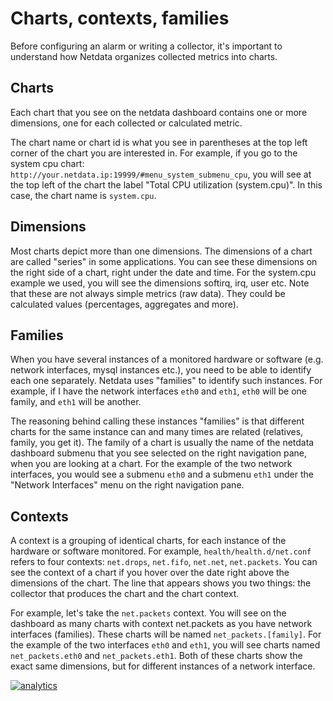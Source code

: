 # Charts, contexts, families

Before configuring an alarm or writing a collector, it's important to understand how Netdata organizes collected metrics into charts. 

## Charts

Each chart that you see on the netdata dashboard contains one or more dimensions, one for each collected or calculated metric. 

The chart name or chart id is what you see in parentheses at the top left corner of the chart you are interested in. For example, if you go to the system cpu chart: `http://your.netdata.ip:19999/#menu_system_submenu_cpu`, you will see at the top left of the chart the label "Total CPU utilization (system.cpu)". In this case, the chart name is `system.cpu`.  

## Dimensions

Most charts depict more than one dimensions. The dimensions of a chart are called "series" in some applications. You can see these dimensions on the right side of a chart, right under the date and time. For the system.cpu example we used, you will see the dimensions softirq, irq, user etc. Note that these are not always simple metrics (raw data). They could be calculated values (percentages, aggregates and more).

## Families

When you have several instances of a monitored hardware or software (e.g. network interfaces, mysql instances etc.), you need to be able to identify each one separately. Netdata uses "families" to identify such instances. For example, if I have the network interfaces `eth0` and `eth1`, `eth0` will be one family, and `eth1` will be another. 

The reasoning behind calling these instances "families" is that different charts for the same instance can and many times are related (relatives, family, you get it). The family of a chart is usually the name of the netdata dashboard submenu that you see selected on the right navigation pane, when you are looking at a chart. For the example of the two network interfaces, you would see a submenu `eth0` and a submenu `eth1` under the "Network Interfaces" menu on the right navigation pane. 

## Contexts

A context is a grouping of identical charts, for each instance of the hardware or software monitored. For example, `health/health.d/net.conf` refers to four contexts: `net.drops`, `net.fifo`, `net.net`, `net.packets`. You can see the context of a chart if you hover over the date right above the dimensions of the chart.  The line that appears shows you two things: the collector that produces the chart and the chart context. 

For example, let's take the `net.packets` context. You will see on the dashboard as many charts with context net.packets as you have network interfaces (families). These charts will be named `net_packets.[family]`. For the example of the two interfaces `eth0` and `eth1`, you will see charts named `net_packets.eth0` and `net_packets.eth1`. Both of these charts show the exact same dimensions, but for different instances of a network interface.  

[![analytics](https://www.google-analytics.com/collect?v=1&aip=1&t=pageview&_s=1&ds=github&dr=https%3A%2F%2Fgithub.com%2Fnetdata%2Fnetdata&dl=https%3A%2F%2Fmy-netdata.io%2Fgithub%2Fdocs%2FCharts&_u=MAC~&cid=5792dfd7-8dc4-476b-af31-da2fdb9f93d2&tid=UA-64295674-3)]()
